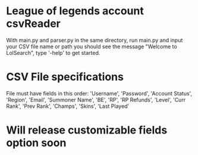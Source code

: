 # League of legends account csvReader
With main.py and parser.py in the same directory, run main.py and input your CSV file name or path
you should see the message "Welcome to LolSearch", type '-help' to get started.

# CSV File specifications
File must have fields in this order:
'Username', 'Password', 'Account Status', 'Region', 
'Email', 'Summoner Name', 'BE', 'RP', 'RP Refunds',
'Level', 'Curr Rank', 'Prev Rank', 'Champs', 'Skins', 
'Last Played'

# Will release customizable fields option soon
